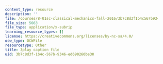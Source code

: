 ```yaml
---
content_type: resource
description: ''
file: /courses/8-01sc-classical-mechanics-fall-2016/3b7c8d3f1b4c567b9346ed690260be30_jAcdLZRhYNU.vtt
file_size: 5663
file_type: application/x-subrip
learning_resource_types: []
license: https://creativecommons.org/licenses/by-nc-sa/4.0/
ocw_type: OCWFile
resourcetype: Other
title: 3play caption file
uid: 3b7c8d3f-1b4c-567b-9346-ed690260be30
---
```

